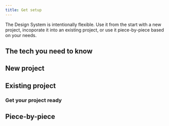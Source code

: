 ```yaml
---
title: Get setup
---
```


The Design System is intentionally flexible. Use it from the start with a new project, incoporate it into an existing project, or use it piece-by-piece based on your needs. 

## The tech you need to know

## New project

## Existing project

### Get your project ready

## Piece-by-piece
